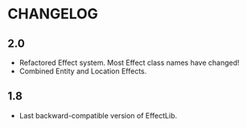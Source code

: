 # CHANGELOG

## 2.0

- Refactored Effect system. Most Effect class names have changed!
- Combined Entity and Location Effects.

## 1.8

 - Last backward-compatible version of EffectLib.
 
